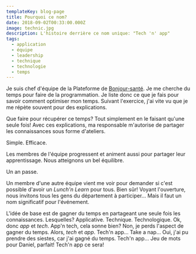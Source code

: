 ```yaml
---
templateKey: blog-page
title: Pourquoi ce nom?
date: 2018-09-02T00:33:00.000Z
image: technic.jpg
description: L'histoire derrière ce nom unique: "Tech 'n' app"
tags:
  - application
  - équipe
  - leadership
  - technique
  - technologie
  - temps
---
```


Je suis chef d'équipe de la Plateforme de [Bonjour-santé](https://bonjour-sante.ca/).
Je me cherche du temps pour faire de la programmation.
Je liste donc ce que je fais pour savoir comment optimiser mon temps.
Suivant l'exercice, j'ai vite vu que je me répète souvent pour des explications.

Que faire pour récupérer ce temps?
Tout simplement en le faisant qu'une seule fois!
Avec ces explications, ma responsable m'autorise de partager les connaissances sous forme d'ateliers.

Simple.
Efficace.

Les membres de l'équipe progressent et animent aussi pour partager leur apprentissage.
Nous atteignons un bel équilibre.

Un an passe.

Un membre d'une autre équipe vient me voir pour demander si c'est possible d'avoir un _Lunch'n Learn_ pour tous.
Bien sûr!
Voyant l'ouverture, nous invitons tous les gens du département à participer...
Mais il faut un nom significatif pour l'événement.

L'idée de base est de gagner du temps en partageant une seule fois les connaissances.
Lesquelles?
Applicative.
Technique.
Technologique.
Ok, donc _app_ et _tech_.
App'n tech, cela sonne bien?
Non, je perds l'aspect de gagner du temps.
Alors, _tech_ et _app_.
Tech'n app...
Take a nap...
Oui, j'ai pu prendre des siestes, car j'ai gagné du temps.
Tech'n app...
Jeu de mots pour Daniel, parfait!
Tech'n app ce sera!
